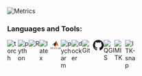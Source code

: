 ###
<!-- <img src="https://media.giphy.com/media/WUlplcMpOCEmTGBtBW/giphy.gif" width="30" />
 -->

<!-- <img align="middel" src="https://github-readme-stats.vercel.app/api?username=wamawama&show_icons=true&icon_color=805AD5&text_color=718096&bg_color=ffffff&hide_title=true" />  
 -->

![Metrics](https://metrics.lecoq.io/wamawama?template=classic&languages=1&lines=1&followup=1&base=header%2C%20activity%2C%20community%2C%20repositories%2C%20metadata&base.indepth=false&base.hireable=false&base.skip=false&languages=false&languages.limit=8&languages.threshold=0%25&languages.other=false&languages.colors=github&languages.sections=most-used&languages.indepth=false&languages.analysis.timeout=15&languages.analysis.timeout.repositories=7.5&languages.categories=markup%2C%20programming&languages.recent.categories=markup%2C%20programming&languages.recent.load=300&languages.recent.days=14&lines=false&lines.sections=base&lines.repositories.limit=4&lines.history.limit=1&followup=false&followup.sections=repositories&followup.indepth=false&followup.archived=true&config.timezone=Asia%2FShanghai)

### Languages and Tools:

<img align="left" alt="torch" title="pytorch" width="25px" src="https://skillicons.dev/icons?i=pytorch&theme=light" />
<img align="left" alt="python" title="python" width="25px" src="https://skillicons.dev/icons?i=python&theme=light" />
<img align="left" alt="R" title="R" width="25px" src="https://skillicons.dev/icons?i=r&theme=light" />
<img align="left" alt="latex"  title="latex" width="25px" src="https://skillicons.dev/icons?i=latex&theme=light" />
<img align="left" alt="matlab"  title="matlab" width="25px" src="https://raw.githubusercontent.com/github/explore/80688e429a7d4ef2fca1e82350fe8e3517d3494d/topics/matlab/matlab.png" />
<img align="left" alt="pycharm"  title="pycharm" width="25px" src="https://upload.wikimedia.org/wikipedia/commons/thumb/1/1d/PyCharm_Icon.svg/768px-PyCharm_Icon.svg.png" />
<img align="left" alt="docker"  title="docker" width="25px" src="https://skillicons.dev/icons?i=docker&theme=light" />
<img align="left" alt="Git"  title="Git" width="25px" src="https://skillicons.dev/icons?i=git&theme=light" />
<img align="left" alt="GitHub"  title="GitHub" width="25px" src="https://raw.githubusercontent.com/github/explore/78df643247d429f6cc873026c0622819ad797942/topics/github/github.png" />
<img align="left" alt="QGIS"  title="QGIS" width="25px" src="https://upload.wikimedia.org/wikipedia/commons/9/91/QGIS_logo_new.svg" />
<img align="left" alt="MITK"  title="MITK" width="25px" src="https://avatars.githubusercontent.com/u/793409?s=200&v=4" />
<img align="left" alt="ITK-snap"  title="ITK-snap" width="25px" src="https://pbs.twimg.com/profile_images/1139148244397592576/3MnJzx6w_400x400.png" />
